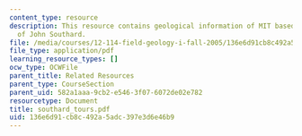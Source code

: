```yaml
---
content_type: resource
description: This resource contains geological information of MIT based on the tour
  of John Southard.
file: /media/courses/12-114-field-geology-i-fall-2005/136e6d91cb8c492a5adc397e3d6e46b9_southard_tours.pdf
file_type: application/pdf
learning_resource_types: []
ocw_type: OCWFile
parent_title: Related Resources
parent_type: CourseSection
parent_uid: 582a1aaa-9cb2-e546-3f07-6072de02e782
resourcetype: Document
title: southard_tours.pdf
uid: 136e6d91-cb8c-492a-5adc-397e3d6e46b9
---
```

